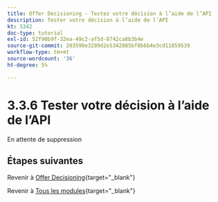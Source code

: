```yaml
---
title: Offer Decisioning - Testez votre décision à l’aide de l’API
description: Tester votre décision à l’aide de l’API
kt: 5342
doc-type: tutorial
exl-id: 52f90b9f-32ea-49c2-af5d-8742ca8b3b4e
source-git-commit: 203590e3289d2e5342085bf8b6b4e3cd11859539
workflow-type: tm+mt
source-wordcount: '36'
ht-degree: 5%

---
```


# 3.3.6 Tester votre décision à l’aide de l’API

En attente de suppression

## Étapes suivantes

Revenir à [Offer Decisioning](offer-decisioning.md){target="_blank"}

Revenir à [Tous les modules](./../../../../overview.md){target="_blank"}
